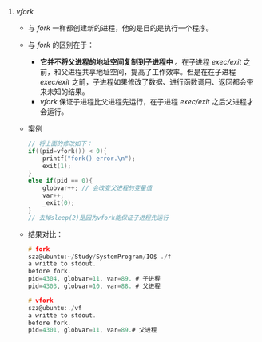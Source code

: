 1. *vfork*

   - 与 *fork* 一样都创建新的进程，他的是目的是执行一个程序。

   - 与 *fork* 的区别在于：

     - **它并不将父进程的地址空间复制到子进程中** 。在子进程 *exec/exit* 之前，和父进程共享地址空间，提高了工作效率。但是在在子进程 *exec/exit* 之前，子进程如果修改了数据、进行函数调用、返回都会带来未知的结果。
     - *vfork* 保证子进程比父进程先运行，在子进程 *exec/exit* 之后父进程才会运行。

   - 案例

     ```c
     // 将上面的修改如下：
     if((pid=vfork()) < 0){
         printf("fork() error.\n");
         exit(1);
     }
     else if(pid == 0){
         globvar++; // 会改变父进程的变量值
         var++;
         _exit(0);
     }
     // 去掉sleep(2)是因为vfork能保证子进程先运行
     ```

   - 结果对比：

     ```c
     # fork 
     szz@ubuntu:~/Study/SystemProgram/IO$ ./f
     a writte to stdout.
     before fork.
     pid=4304, globvar=11, var=89. # 子进程
     pid=4303, globvar=10, var=88. # 父进程
     
     # vfork
     szz@ubuntu:./vf
     a writte to stdout.
     before fork.
     pid=4301, globvar=11, var=89.# 父进程
     ```